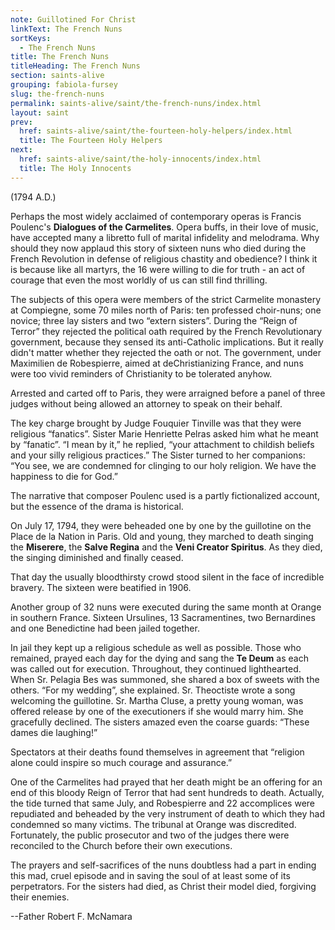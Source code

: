 ```yaml
---
note: Guillotined For Christ
linkText: The French Nuns
sortKeys:
  - The French Nuns
title: The French Nuns
titleHeading: The French Nuns
section: saints-alive
grouping: fabiola-fursey
slug: the-french-nuns
permalink: saints-alive/saint/the-french-nuns/index.html
layout: saint
prev:
  href: saints-alive/saint/the-fourteen-holy-helpers/index.html
  title: The Fourteen Holy Helpers
next:
  href: saints-alive/saint/the-holy-innocents/index.html
  title: The Holy Innocents
---
```

(1794 A.D.)

Perhaps the most widely acclaimed of contemporary operas is Francis Poulenc's **Dialogues of the Carmelites**. Opera buffs, in their love of music, have accepted many a libretto full of marital infidelity and melodrama. Why should they now applaud this story of sixteen nuns who died during the French Revolution in defense of religious chastity and obedience? I think it is because like all martyrs, the 16 were willing to die for truth - an act of courage that even the most worldly of us can still find thrilling.

The subjects of this opera were members of the strict Carmelite monastery at Compiegne, some 70 miles north of Paris: ten professed choir-nuns; one novice; three lay sisters and two “extern sisters”. During the “Reign of Terror” they rejected the political oath required by the French Revolutionary government, because they sensed its anti-Catholic implications. But it really didn't matter whether they rejected the oath or not. The government, under Maximilien de Robespierre, aimed at deChristianizing France, and nuns were too vivid reminders of Christianity to be tolerated anyhow.

Arrested and carted off to Paris, they were arraigned before a panel of three judges without being allowed an attorney to speak on their behalf.

The key charge brought by Judge Fouquier Tinville was that they were religious “fanatics”. Sister Marie Henriette Pelras asked him what he meant by “fanatic”. “I mean by it,” he replied, “your attachment to childish beliefs and your silly religious practices.” The Sister turned to her companions: “You see, we are condemned for clinging to our holy religion. We have the happiness to die for God.”

The narrative that composer Poulenc used is a partly fictionalized account, but the essence of the drama is historical.

On July 17, 1794, they were beheaded one by one by the guillotine on the Place de la Nation in Paris. Old and young, they marched to death singing the **Miserere**, the **Salve Regina** and the **Veni Creator Spiritus**. As they died, the singing diminished and finally ceased.

That day the usually bloodthirsty crowd stood silent in the face of incredible bravery. The sixteen were beatified in 1906.

Another group of 32 nuns were executed during the same month at Orange in southern France. Sixteen Ursulines, 13 Sacramentines, two Bernardines and one Benedictine had been jailed together.

In jail they kept up a religious schedule as well as possible. Those who remained, prayed each day for the dying and sang the **Te Deum** as each was called out for execution. Throughout, they continued lighthearted. When Sr. Pelagia Bes was summoned, she shared a box of sweets with the others. “For my wedding”, she explained. Sr. Theoctiste wrote a song welcoming the guillotine. Sr. Martha Cluse, a pretty young woman, was offered release by one of the executioners if she would marry him. She gracefully declined. The sisters amazed even the coarse guards: “These dames die laughing!”

Spectators at their deaths found themselves in agreement that “religion alone could inspire so much courage and assurance.”

One of the Carmelites had prayed that her death might be an offering for an end of this bloody Reign of Terror that had sent hundreds to death. Actually, the tide turned that same July, and Robespierre and 22 accomplices were repudiated and beheaded by the very instrument of death to which they had condemned so many victims. The tribunal at Orange was discredited. Fortunately, the public prosecutor and two of the judges there were reconciled to the Church before their own executions.

The prayers and self-sacrifices of the nuns doubtless had a part in ending this mad, cruel episode and in saving the soul of at least some of its perpetrators. For the sisters had died, as Christ their model died, forgiving their enemies.

\--Father Robert F. McNamara